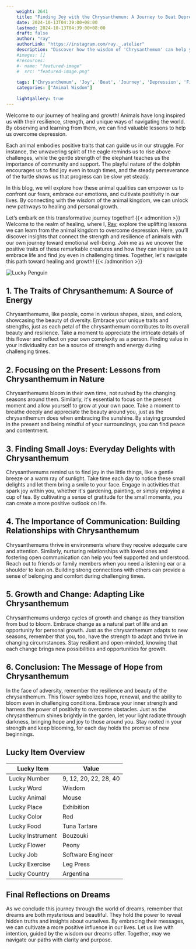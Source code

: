 ```yaml
---
    weight: 2641
    title: "Finding Joy with the Chrysanthemum: A Journey to Beat Depression"  # Assuming 'title' column exists
    date: 2024-10-13T04:39:00+08:00
    lastmod: 2024-10-13T04:39:00+08:00
    draft: false
    author: "ray"
    authorLink: "https://instagram.com/ray._.atelier"
    description: "Discover how the wisdom of 'Chrysanthemum' can help you overcome depression and find joy in your life journey."
    #images: []
    #resources:
    #- name: "featured-image"
    #  src: "featured-image.png"
    
    tags: ['Chrysanthemum', 'Joy', 'Beat', 'Journey', 'Depression', 'Finding']
    categories: ["Animal Wisdom"]
    
    lightgallery: true
---
```

    
Welcome to our journey of healing and growth! Animals have long inspired us with their resilience, strength, and unique ways of navigating the world. By observing and learning from them, we can find valuable lessons to help us overcome depression.

Each animal embodies positive traits that can guide us in our struggle. For instance, the unwavering spirit of the eagle reminds us to rise above challenges, while the gentle strength of the elephant teaches us the importance of community and support. The playful nature of the dolphin encourages us to find joy even in tough times, and the steady perseverance of the turtle shows us that progress can be slow yet steady.

In this blog, we will explore how these animal qualities can empower us to confront our fears, embrace our emotions, and cultivate positivity in our lives. By connecting with the wisdom of the animal kingdom, we can unlock new pathways to healing and personal growth.

Let’s embark on this transformative journey together!
{{< admonition >}}
Welcome to the realm of healing, where I, [Ray](https://instagram.com/ray._.atelier), explore the uplifting lessons we can learn from the animal kingdom to overcome depression. Here, you’ll discover insights that connect the strength and resilience of animals with our own journey toward emotional well-being. Join me as we uncover the positive traits of these remarkable creatures and how they can inspire us to embrace life and find joy even in challenging times. Together, let's navigate this path toward healing and growth!
{{< /admonition >}}

![Lucky Penguin](https://cdn.pixabay.com/photo/2024/09/07/02/34/penguins-9028827_1280.jpg "Lucky Penguin")

## 1. The Traits of Chrysanthemum: A Source of Energy
Chrysanthemums, like people, come in various shapes, sizes, and colors, showcasing the beauty of diversity. Embrace your unique traits and strengths, just as each petal of the chrysanthemum contributes to its overall beauty and resilience. Take a moment to appreciate the intricate details of this flower and reflect on your own complexity as a person. Finding value in your individuality can be a source of strength and energy during challenging times.

## 2. Focusing on the Present: Lessons from Chrysanthemum in Nature
Chrysanthemums bloom in their own time, not rushed by the changing seasons around them. Similarly, it's essential to focus on the present moment and allow yourself to grow at your own pace. Take a moment to breathe deeply and appreciate the beauty around you, just as the chrysanthemum does when embracing the sunshine. By staying grounded in the present and being mindful of your surroundings, you can find peace and contentment.

## 3. Finding Small Joys: Everyday Delights with Chrysanthemum
Chrysanthemums remind us to find joy in the little things, like a gentle breeze or a warm ray of sunlight. Take time each day to notice these small delights and let them bring a smile to your face. Engage in activities that spark joy within you, whether it's gardening, painting, or simply enjoying a cup of tea. By cultivating a sense of gratitude for the small moments, you can create a more positive outlook on life.

## 4. The Importance of Communication: Building Relationships with Chrysanthemum
Chrysanthemums thrive in environments where they receive adequate care and attention. Similarly, nurturing relationships with loved ones and fostering open communication can help you feel supported and understood. Reach out to friends or family members when you need a listening ear or a shoulder to lean on. Building strong connections with others can provide a sense of belonging and comfort during challenging times.

## 5. Growth and Change: Adapting Like Chrysanthemum
Chrysanthemums undergo cycles of growth and change as they transition from bud to bloom. Embrace change as a natural part of life and an opportunity for personal growth. Just as the chrysanthemum adapts to new seasons, remember that you, too, have the strength to adapt and thrive in changing circumstances. Stay resilient and open-minded, knowing that each change brings new possibilities and opportunities for growth.

## 6. Conclusion: The Message of Hope from Chrysanthemum
In the face of adversity, remember the resilience and beauty of the chrysanthemum. This flower symbolizes hope, renewal, and the ability to bloom even in challenging conditions. Embrace your inner strength and harness the power of positivity to overcome obstacles. Just as the chrysanthemum shines brightly in the garden, let your light radiate through darkness, bringing hope and joy to those around you. Stay rooted in your strength and keep blooming, for each day holds the promise of new beginnings.


## Lucky Item Overview
| Lucky Item          | Value              |
|---------------|--------------------|
| Lucky Number        | 9, 12, 20, 22, 28, 40  |
| Lucky Word          | Wisdom |
| Lucky Animal        | Mouse |
| Lucky Place         | Exhibition     |
| Lucky Color         | Red     |
| Lucky Food          | Tuna Tartare      |
| Lucky Instrument    | Bouzouki |
| Lucky Flower        | Peony    |
| Lucky Job           | Software Engineer       |
| Lucky Exercise      | Leg Press  |
| Lucky Country       | Argentina    |


##  Final Reflections on Dreams

As we conclude this journey through the world of dreams, remember that dreams are both mysterious and beautiful. They hold the power to reveal hidden truths and insights about ourselves. By embracing their messages, we can cultivate a more positive influence in our lives. Let us live with intention, guided by the wisdom our dreams offer. Together, may we navigate our paths with clarity and purpose.
